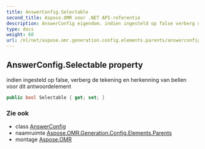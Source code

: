 ```yaml
---
title: AnswerConfig.Selectable
second_title: Aspose.OMR voor .NET API-referentie
description: AnswerConfig eigendom. indien ingesteld op false verberg de tekening en herkenning van bellen voor dit antwoordelement
type: docs
weight: 60
url: /nl/net/aspose.omr.generation.config.elements.parents/answerconfig/selectable/
---
```

## AnswerConfig.Selectable property

indien ingesteld op false, verberg de tekening en herkenning van bellen voor dit antwoordelement

```csharp
public bool Selectable { get; set; }
```

### Zie ook

* class [AnswerConfig](../)
* naamruimte [Aspose.OMR.Generation.Config.Elements.Parents](../../answerconfig/)
* montage [Aspose.OMR](../../../)


